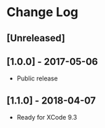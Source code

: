 # Change Log

## [Unreleased]

## [1.0.0] - 2017-05-06

- Public release

## [1.1.0] - 2018-04-07

- Ready for XCode 9.3

